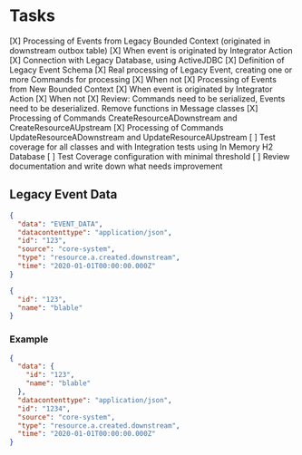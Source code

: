 # Tasks

[X] Processing of Events from Legacy Bounded Context (originated in downstream outbox table)
    [X] When event is originated by Integrator Action
        [X] Connection with Legacy Database, using ActiveJDBC
        [X] Definition of Legacy Event Schema
        [X] Real processing of Legacy Event, creating one or more Commands for processing
    [X] When not
[X] Processing of Events from New Bounded Context
    [X] When event is originated by Integrator Action
    [X] When not
[X] Review: Commands need to be serialized, Events need to be deserialized. Remove functions in Message classes
[X] Processing of Commands CreateResourceADownstream and CreateResourceAUpstream
[X] Processing of Commands UpdateResourceADownstream and UpdateResourceAUpstream
[ ] Test coverage for all classes and with Integration tests using In Memory H2 Database
[ ] Test Coverage configuration with minimal threshold
[ ] Review documentation and write down what needs improvement

## Legacy Event Data

```json
{
  "data": "EVENT_DATA",
  "datacontenttype": "application/json",
  "id": "123",
  "source": "core-system",
  "type": "resource.a.created.downstream",
  "time": "2020-01-01T00:00:00.000Z"
}
```

```json
{
  "id": "123",
  "name": "blable"
}
```

### Example

```json
{
  "data": {
    "id": "123",
    "name": "blable"
  },
  "datacontenttype": "application/json",
  "id": "1234",
  "source": "core-system",
  "type": "resource.a.created.downstream",
  "time": "2020-01-01T00:00:00.000Z"
}
```